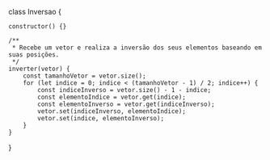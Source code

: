 class Inversao {

	constructor() {}

	/**
	 * Recebe um vetor e realiza a inversão dos seus elementos baseando em suas posições.
	 */
	inverter(vetor) {
		const tamanhoVetor = vetor.size();
		for (let indice = 0; indice < (tamanhoVetor - 1) / 2; indice++) {
			const indiceInverso = vetor.size() - 1 - indice;
			const elementoIndice = vetor.get(indice);
			const elementoInverso = vetor.get(indiceInverso);
			vetor.set(indiceInverso, elementoIndice);
			vetor.set(indice, elementoInverso);
		}
	}

}